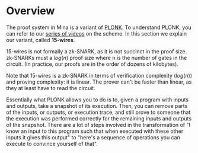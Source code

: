 # Overview

The proof system in Mina is a variant of [PLONK](). To understand PLONK, you can refer to our [series of videos](https://www.youtube.com/watch?v=RUZcam_jrz0&list=PLBJMt6zV1c7Gh9Utg-Vng2V6EYVidTFCC) on the scheme.
In this section we explain our variant, called **15-wires**.
<!-- TODO: embed each video in their respective category -->

15-wires is not formally a zk-SNARK, as it is not succinct in the proof size. zk-SNARKs must a $log(n)$ proof size where n is the number of gates in the circuit. (In practice, our proofs are in the order of dozens of kilobytes).

Note that 15-wires is a zk-SNARK in terms of verification complexity ($log(n$)) and proving complexity: it is linear. The prover can't be faster than linear, as they at least have to read the circuit.

Essentially what PLONK allows you to do is to, given a program with inputs and outputs, take a snapshot of its execution. Then, you can remove parts of the inputs, or outputs, or execution trace, and still prove to someone that the execution was performed correctly for the remaining inputs and outputs of the snapshot.
There are a lot of steps involved in the transformation of "I know an input to this program such that when executed with these other inputs it gives this output" to "here's a sequence of operations you can execute to convince yourself of that".
